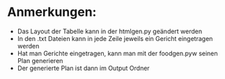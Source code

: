 # Anmerkungen:


- Das Layout der Tabelle kann in der htmlgen.py geändert werden
- In den .txt Dateien kann in jede Zeile jeweils ein Gericht eingetragen werden
- Hat man Gerichte eingetragen, kann man mit der foodgen.pyw seinen Plan generieren
- Der generierte Plan ist dann im Output Ordner